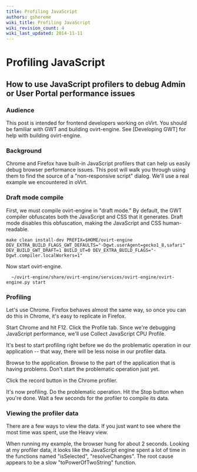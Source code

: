 ```yaml
---
title: Profiling JavaScript
authors: gshereme
wiki_title: Profiling JavaScript
wiki_revision_count: 4
wiki_last_updated: 2014-11-11
---
```


# Profiling JavaScript

## How to use JavaScript profilers to debug Admin or User Portal performance issues

### Audience

This post is intended for frontend developers working on oVirt. You should be familiar with GWT and building ovirt-engine. See [Developing GWT] for help with building ovirt-engine.

### Background

Chrome and Firefox have built-in JavaScript profilers that can help us easily debug browser performance issues. This post will walk you through using them to find the source of a "non-responsive script" dialog. We'll use a real example we encountered in oVirt.

### Draft mode compile

First, we must compile ovirt-engine in "draft mode." By default, the GWT compiler obfuscates both the JavaScript and CSS that it generates. Draft mode disables this obfuscation, making the JavaScript and CSS human-readable.

`make clean install-dev PREFIX=$HOME/ovirt-engine DEV_EXTRA_BUILD_FLAGS_GWT_DEFAULTS="-Dgwt.userAgent=gecko1_8,safari"
DEV_BUILD_GWT_DRAFT=1 BUILD_UT=0 DEV_EXTRA_BUILD_FLAGS="-Dgwt.compiler.localWorkers=1"`

Now start ovirt-engine.

      ~/ovirt-engine/share/ovirt-engine/services/ovirt-engine/ovirt-engine.py start

### Profiling

Let's use Chrome. Firefox behaves almost the same way, so once you can do this in Chrome, it's easy to replicate in Firefox.

Start Chrome and hit F12. Click the Profile tab. Since we're debugging JavaScript performance, we'll use Collect JavaScript CPU Profile.

It's best to start profiling right before we do the problematic operation in our application -- that way, there will be less noise in our profiler data.

Browse to the application. Browse to the part of the application that is having problems. Don't start the problematic operation just yet.

Click the record button in the Chrome profiler.

>>

It's now profiling. Do the problematic operation. Hit the Stop button when you're done. Wait a few seconds for the profiler to compile its data.

### Viewing the profiler data

There are a few ways to view the data. If you just want to see where the most time was spent, use the Heavy view.

>>

When running my example, the browser hung for about 2 seconds. Looking at my profiler data, it looks like the JavaScript engine spent a lot of time in the functions named "isSelected", "resolveChanges". The root cause appears to be a slow "toPowerOfTwoString" function.
